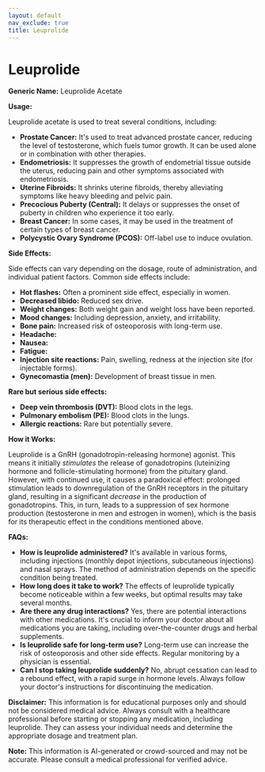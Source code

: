 ```yaml
---
layout: default
nav_exclude: true
title: Leuprolide
---
```


# Leuprolide

**Generic Name:** Leuprolide Acetate

**Usage:**

Leuprolide acetate is used to treat several conditions, including:

* **Prostate Cancer:**  It's used to treat advanced prostate cancer, reducing the level of testosterone, which fuels tumor growth.  It can be used alone or in combination with other therapies.
* **Endometriosis:**  It suppresses the growth of endometrial tissue outside the uterus, reducing pain and other symptoms associated with endometriosis.
* **Uterine Fibroids:**  It shrinks uterine fibroids, thereby alleviating symptoms like heavy bleeding and pelvic pain.
* **Precocious Puberty (Central):** It delays or suppresses the onset of puberty in children who experience it too early.
* **Breast Cancer:** In some cases, it may be used in the treatment of certain types of breast cancer.
* **Polycystic Ovary Syndrome (PCOS):**  Off-label use to induce ovulation.


**Side Effects:**

Side effects can vary depending on the dosage, route of administration, and individual patient factors.  Common side effects include:

* **Hot flashes:** Often a prominent side effect, especially in women.
* **Decreased libido:** Reduced sex drive.
* **Weight changes:**  Both weight gain and weight loss have been reported.
* **Mood changes:** Including depression, anxiety, and irritability.
* **Bone pain:** Increased risk of osteoporosis with long-term use.
* **Headache:**
* **Nausea:**
* **Fatigue:**
* **Injection site reactions:** Pain, swelling, redness at the injection site (for injectable forms).
* **Gynecomastia (men):** Development of breast tissue in men.


**Rare but serious side effects:**

* **Deep vein thrombosis (DVT):** Blood clots in the legs.
* **Pulmonary embolism (PE):** Blood clots in the lungs.
* **Allergic reactions:**  Rare but potentially severe.


**How it Works:**

Leuprolide is a GnRH (gonadotropin-releasing hormone) agonist.  This means it initially *stimulates* the release of gonadotropins (luteinizing hormone and follicle-stimulating hormone) from the pituitary gland.  However, with continued use, it causes a paradoxical effect:  prolonged stimulation leads to downregulation of the GnRH receptors in the pituitary gland, resulting in a significant *decrease* in the production of gonadotropins.  This, in turn, leads to a suppression of sex hormone production (testosterone in men and estrogen in women), which is the basis for its therapeutic effect in the conditions mentioned above.


**FAQs:**

* **How is leuprolide administered?**  It's available in various forms, including injections (monthly depot injections, subcutaneous injections) and nasal sprays.  The method of administration depends on the specific condition being treated.
* **How long does it take to work?**  The effects of leuprolide typically become noticeable within a few weeks, but optimal results may take several months.
* **Are there any drug interactions?** Yes, there are potential interactions with other medications.  It's crucial to inform your doctor about all medications you are taking, including over-the-counter drugs and herbal supplements.
* **Is leuprolide safe for long-term use?**  Long-term use can increase the risk of osteoporosis and other side effects.  Regular monitoring by a physician is essential.
* **Can I stop taking leuprolide suddenly?** No, abrupt cessation can lead to a rebound effect, with a rapid surge in hormone levels.  Always follow your doctor's instructions for discontinuing the medication.

**Disclaimer:** This information is for educational purposes only and should not be considered medical advice.  Always consult with a healthcare professional before starting or stopping any medication, including leuprolide.  They can assess your individual needs and determine the appropriate dosage and treatment plan.


**Note:** This information is AI-generated or crowd-sourced and may not be accurate. Please consult a medical professional for verified advice.